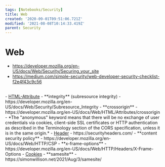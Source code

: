 ```yaml
---
tags: [Notebooks/Security]
title: Web
created: '2020-09-01T09:51:06.721Z'
modified: '2021-08-08T10:14:33.419Z'
parent: Security
---
```


# Web
- <https://developer.mozilla.org/en-US/docs/Web/Security/Securing_your_site>
- <https://medium.com/simple-security/web-developer-security-checklist-f2e4f43c9c56>
<br/>
- <u>HTML-Attribute</u>
  - **integrity** (subresource integrity)
    - https://developer.mozilla.org/en-US/docs/Web/Security/Subresource_Integrity
  - **crossorigin**
    - https://developer.mozilla.org/en-US/docs/Web/HTML/Attributes/crossorigin
    - *The "anonymous" keyword means that there will be no exchange of user credentials via cookies, client-side SSL certificates or HTTP authentication as described in the Terminology section of the CORS specification, unless it is in the same origin.*
- <u>Header</u>
  - https://securityheaders.com/
  - **content security policy**
    - https://developer.mozilla.org/en-US/docs/Web/HTTP/CSP
  - **x-frame-options**
    - https://developer.mozilla.org/en-US/docs/Web/HTTP/Headers/X-Frame-Options
- <u>Cookies</u>
  - **samesite**
    - https://simonwillison.net/2021/Aug/3/samesite/
